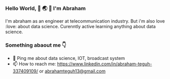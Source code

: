 ### Hello World, 👋 :earth_asia: :rocket: I'm Abraham


I'm abraham as an engineer at telecommunication industry. But i'm also love :love: about data science.
Curenntly active learning anything about data science.


### Something abaout me :point_down:
- 💬 Ping me about data science, IOT, broadcast system
- 📫 How to reach me: https://www.linkedin.com/in/abraham-teguh-337409109/ or abrahamteguh13@gmail.com


<!--
**Abrahamteguh/abrahamteguh** is a ✨ _special_ ✨ repository because its `README.md` (this file) appears on your GitHub profile.

